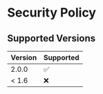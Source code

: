 # Security Policy

## Supported Versions


| Version | Supported          |
| ------- | ------------------ |
| 2.0.0   | :white_check_mark: |
| < 1.6   | :x:                |
